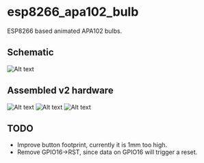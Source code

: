 # esp8266_apa102_bulb
ESP8266 based animated APA102 bulbs.

## Schematic ##

![Alt text](/../media/schematic_v3.1.png?raw=true "v3.1: Schematic")


## Assembled v2 hardware ##

![Alt text](/../media/v2_95pct_assembled.jpg?raw=true "v2: 95% assembled")
![Alt text](/../media/v2_running.jpg?raw=true "v2: Assembled and running over WiFi")
![Alt text](/../media/v2_hanging.jpg?raw=true "v2: Hanging and running over WiFi")

## TODO
 * Improve button footprint, currently it is 1mm too high.
 * Remove GPIO16->RST, since data on GPIO16 will trigger a reset.
